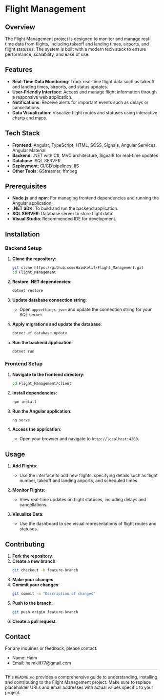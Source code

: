 # Flight Management

## Overview

The Flight Management project is designed to monitor and manage real-time data from flights, including takeoff and landing times, airports, and flight statuses. The system is built with a modern tech stack to ensure performance, scalability, and ease of use.

## Features

- **Real-Time Data Monitoring**: Track real-time flight data such as takeoff and landing times, airports, and status updates.
- **User-Friendly Interface**: Access and manage flight information through a responsive web application.
- **Notifications**: Receive alerts for important events such as delays or cancellations.
- **Data Visualization**: Visualize flight routes and statuses using interactive charts and maps.

## Tech Stack

- **Frontend**: Angular, TypeScript, HTML, SCSS, Signals, Angular Services, Angular Material
- **Backend**: .NET with C#, MVC architecture, SignalR for real-time updates
- **Database**: SQL SERVER
- **Deployment**: CI/CD pipelines, IIS
- **Other Tools**: GStreamer, ffmpeg

## Prerequisites

- **Node.js** and **npm**: For managing frontend dependencies and running the Angular application.
- **.NET SDK**: To build and run the backend application.
- **SQL SERVER**: Database server to store flight data.
- **Visual Studio**: Recommended IDE for development.

## Installation

### Backend Setup

1. **Clone the repository**:
   ```sh
   git clone https://github.com/HaimKelif/Flight_Management.git
   cd Flight_Management
   ```

2. **Restore .NET dependencies**:
   ```sh
   dotnet restore
   ```

3. **Update database connection string**:
   - Open `appsettings.json` and update the connection string for your SQL server.

4. **Apply migrations and update the database**:
   ```sh
   dotnet ef database update
   ```

5. **Run the backend application**:
   ```sh
   dotnet run
   ```

### Frontend Setup

1. **Navigate to the frontend directory**:
   ```sh
   cd Flight_Management/client
   ```

2. **Install dependencies**:
   ```sh
   npm install
   ```

3. **Run the Angular application**:
   ```sh
   ng serve
   ```

4. **Access the application**:
   - Open your browser and navigate to `http://localhost:4200`.

## Usage

1. **Add Flights**:
   - Use the interface to add new flights, specifying details such as flight number, takeoff and landing airports, and scheduled times.

2. **Monitor Flights**:
   - View real-time updates on flight statuses, including delays and cancellations.

3. **Visualize Data**:
   - Use the dashboard to see visual representations of flight routes and statuses.

## Contributing

1. **Fork the repository**.
2. **Create a new branch**:
   ```sh
   git checkout -b feature-branch
   ```
3. **Make your changes**.
4. **Commit your changes**:
   ```sh
   git commit -m "Description of changes"
   ```
5. **Push to the branch**:
   ```sh
   git push origin feature-branch
   ```
6. **Create a pull request**.



## Contact

For any inquiries or feedback, please contact:

- Name: Haim
- Email: haimklif77@gmail.com

---

This `README.md` provides a comprehensive guide to understanding, installing, and contributing to the Flight Management project. Make sure to replace placeholder URLs and email addresses with actual values specific to your project.

